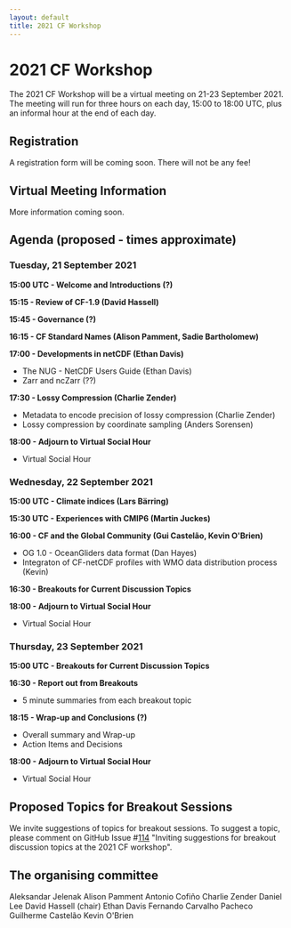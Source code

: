```yaml
---
layout: default
title: 2021 CF Workshop
---
```


# 2021 CF Workshop

The 2021 CF Workshop will be a virtual meeting on 21-23 September 2021.
The meeting will run for three hours on each day, 15:00 to 18:00 UTC,
plus an informal hour at the end of each day. 

## Registration
A registration form will be coming soon.
There will not be any fee!

## Virtual Meeting Information
More information coming soon.

## Agenda (proposed - times approximate)

### Tuesday, 21 September 2021
**15:00 UTC - Welcome and Introductions (?)**

**15:15 - Review of CF-1.9 (David Hassell)**

**15:45 - Governance (?)**

**16:15 - CF Standard Names (Alison Pamment, Sadie Bartholomew)**

**17:00 - Developments in netCDF (Ethan Davis)**
* The NUG - NetCDF Users Guide (Ethan Davis)
* Zarr and ncZarr (??)

**17:30 - Lossy Compression (Charlie Zender)**
* Metadata to encode precision of lossy compression (Charlie Zender)
* Lossy compression by coordinate sampling (Anders Sorensen)

**18:00 - Adjourn to Virtual Social Hour**
* Virtual Social Hour

### Wednesday, 22 September 2021
**15:00 UTC - Climate indices (Lars Bärring)**

**15:30 UTC - Experiences with CMIP6 (Martin Juckes)**

**16:00 - CF and the Global Community (Gui Castelão, Kevin O'Brien)**
* OG 1.0 - OceanGliders data format (Dan Hayes)
* Integraton of CF-netCDF profiles with WMO data distribution process (Kevin)

**16:30 - Breakouts for Current Discussion Topics**

**18:00 - Adjourn to Virtual Social Hour**
* Virtual Social Hour

### Thursday, 23 September 2021
**15:00 UTC - Breakouts for Current Discussion Topics**

**16:30 - Report out from Breakouts**
* 5 minute summaries from each breakout topic

**18:15 - Wrap-up and Conclusions (?)**
* Overall summary and Wrap-up
* Action Items and Decisions

**18:00 - Adjourn to Virtual Social Hour**
* Virtual Social Hour

## Proposed Topics for Breakout Sessions

We invite suggestions of topics for breakout sessions.
To suggest a topic, please comment on GitHub Issue #[114](https://github.com/cf-convention/discuss/issues/114) 
"Inviting suggestions for breakout discussion topics at the 2021 CF workshop".

## The organising committee
Aleksandar Jelenak
Alison Pamment
Antonio Cofiño
Charlie Zender
Daniel Lee
David Hassell (chair)
Ethan Davis
Fernando Carvalho Pacheco
Guilherme Castelão
Kevin O'Brien
